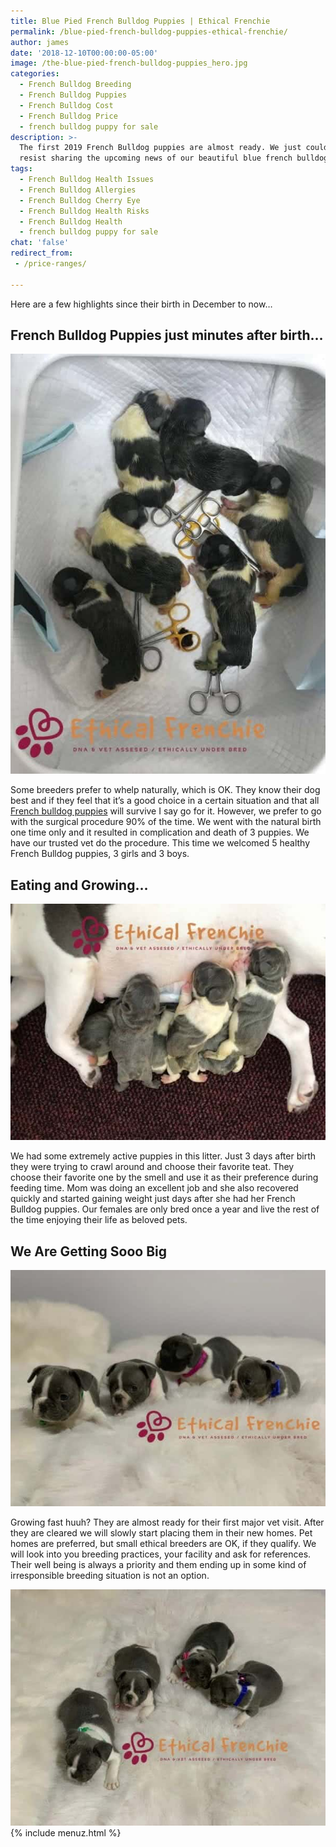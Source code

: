 ```yaml
---
title: Blue Pied French Bulldog Puppies | Ethical Frenchie
permalink: /blue-pied-french-bulldog-puppies-ethical-frenchie/
author: james
date: '2018-12-10T00:00:00-05:00'
image: /the-blue-pied-french-bulldog-puppies_hero.jpg
categories:
  - French Bulldog Breeding
  - French Bulldog Puppies
  - French Bulldog Cost
  - French Bulldog Price
  - french bulldog puppy for sale
description: >-
  The first 2019 French Bulldog puppies are almost ready. We just couldn’t
  resist sharing the upcoming news of our beautiful blue french bulldog litter.
tags:
  - French Bulldog Health Issues
  - French Bulldog Allergies
  - French Bulldog Cherry Eye
  - French Bulldog Health Risks
  - French Bulldog Health
  - french bulldog puppy for sale
chat: 'false'
redirect_from:
 - /price-ranges/

---
```

Here are a few highlights since their birth in December to now…

## French Bulldog Puppies just minutes after birth…

![French Bulldog Puppies just minutes after birth](/uploads/the-blue-pied-french-bulldog-puppies_1.jpg)

Some breeders prefer to whelp naturally, which is OK. They know their dog best and if they feel that it’s a good choice in a certain situation and that all [French bulldog puppies](/puppies) will survive I say go for it. However, we prefer to go with the surgical procedure 90% of the time. We went with the natural birth one time only and it resulted in complication and death of 3 puppies. We have our trusted vet do the procedure. This time we welcomed 5 healthy French Bulldog puppies, 3 girls and 3 boys.

## Eating and Growing…

![Eating and Growing](/uploads/the-blue-pied-french-bulldog-puppies_2.jpg)

We had some extremely active puppies in this litter. Just 3 days after birth they were trying to crawl around and choose their favorite teat. They choose their favorite one by the smell and use it as their preference during feeding time. Mom was doing an excellent job and she also recovered quickly and started gaining weight just days after she had her French Bulldog puppies. Our females are only bred once a year and live the rest of the time enjoying their life as beloved pets.

## We Are Getting Sooo Big

![We Are Getting Sooo Big](/uploads/the-blue-pied-french-bulldog-puppies_3.jpg)

Growing fast huuh? They are almost ready for their first major vet visit. After they are cleared we will slowly start placing them in their new homes. Pet homes are preferred, but small ethical breeders are OK, if they qualify. We will look into you breeding practices, your facility and ask for references. Their well being is always a priority and them ending up in some kind of irresponsible breeding situation is not an option.

![We Are Getting Sooo Big](/uploads/the-blue-pied-french-bulldog-puppies_4.jpg)
{% include menuz.html %}